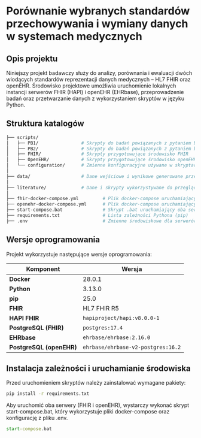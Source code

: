# Porównanie wybranych standardów przechowywania i wymiany danych w systemach medycznych

## Opis projektu

Niniejszy projekt badawczy służy do analizy, porównania i ewaluacji dwóch wiodących standardów reprezentacji danych medycznych – HL7 FHIR oraz openEHR. Środowisko projektowe umożliwia uruchomienie lokalnych instancji serwerów FHIR (HAPI) i openEHR (EHRbase), przeprowadzenie badań oraz przetwarzanie danych z wykorzystaniem skryptów w języku Python.

## Struktura katalogów

``` bash
├── scripts/
│   ├── PB1/                # Skrypty do badań powiązanych z pytaniem badawczym 1
│   ├── PB2/                # Skrypty do badań powiązanych z pytaniem badawczym 2
│   ├── FHIR/               # Skrypty przygotowujące środowisko FHIR
│   ├── OpenEHR/            # Skrypty przygotowujące środowisko openEHR
│   └── configuration/      # Zmienne konfiguracyjne używane w skryptach
│
├── data/                   # Dane wejściowe i wynikowe generowane przez skrypty
│
├── literature/             # Dane i skrypty wykorzystywane do przeglądu literatury nt. popularności standardów
│
├── fhir-docker-compose.yml         # Plik docker-compose uruchamiający serwer HAPI FHIR
├── openehr-docker-compose.yml      # Plik docker-compose uruchamiający serwer EHRbase
├── start-compose.bat               # Skrypt .bat uruchamiający oba serwery równocześnie
├── requirements.txt                # Lista zależności Pythona (pip)
├── .env                            # Zmienne środowiskowe dla serwerów
```

## Wersje oprogramowania

Projekt wykorzystuje następujące wersje oprogramowania:

| Komponent                | Wersja                                                               |
| ------------------------ | -------------------------------------------------------------------- |
| **Docker**               | 28.0.1                                                               |
| **Python**               | 3.13.0                                                               |
| **pip**                  | 25.0                                                                 |
| **FHIR**                 | HL7 FHIR R5                                                          |
| **HAPI FHIR**            | `hapiproject/hapi:v8.0.0-1`                                          |
| **PostgreSQL (FHIR)**    | `postgres:17.4`                                                      |
| **EHRbase**              | `ehrbase/ehrbase:2.16.0`                                             |
| **PostgreSQL (openEHR)** | `ehrbase/ehrbase-v2-postgres:16.2`                                   |

## Instalacja zależności i uruchamianie środowiska

Przed uruchomieniem skryptów należy zainstalować wymagane pakiety:

``` cmd
pip install -r requirements.txt
```

Aby uruchomić oba serwery (FHIR i openEHR), wystarczy wykonać skrypt start-compose.bat, który wykorzystuje pliki docker-compose oraz konfigurację z pliku .env.

``` cmd
start-compose.bat
```
